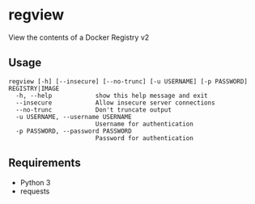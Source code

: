 # regview

View the contents of a Docker Registry v2

## Usage

```
regview [-h] [--insecure] [--no-trunc] [-u USERNAME] [-p PASSWORD] REGISTRY|IMAGE
  -h, --help            show this help message and exit
  --insecure            Allow insecure server connections
  --no-trunc            Don't truncate output
  -u USERNAME, --username USERNAME
                        Username for authentication
  -p PASSWORD, --password PASSWORD
                        Password for authentication
```

## Requirements

- Python 3
- requests
